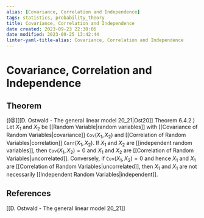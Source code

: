 ```yaml
---
alias: [Covariance, Correlation and Independence]
tags: statistics, probability_theory
title: Covariance, Correlation and Independence
date created: 2023-09-23 22:30:06
date modified: 2023-09-25 13:42:44
linter-yaml-title-alias: Covariance, Correlation and Independence
---
```


# Covariance, Correlation and Independence

## Theorem

([@][[D. Ostwald - The general linear model 20_21|Ost20]] Theorem 6.4.2.) Let $X_1$ and $X_2$ be [[Random Variable|random variables]] with [[Covariance of Random Variables|covariance]] $\texttt{Cov}(X_1,X_2)$ and [[Correlation of Random Variables|correlation]] $\texttt{Corr}(X_1,X_2)$. If $X_1$ and $X_2$ are [[independent random variables]], then $\texttt{Cov}(X_1,X_2)=0$ and $X_1$ and $X_2$ are [[Correlation of Random Variables|uncorrelated]]. Conversely, if $\texttt{Cov}(X_1,X_2)=0$ and hence $X_1$ and $X_1$ are [[Correlation of Random Variables|uncorrelated]], then $X_1$ and $X_1$ are not necessarily [[Independent Random Variables|independent]].

## References

[[D. Ostwald - The general linear model 20_21]]